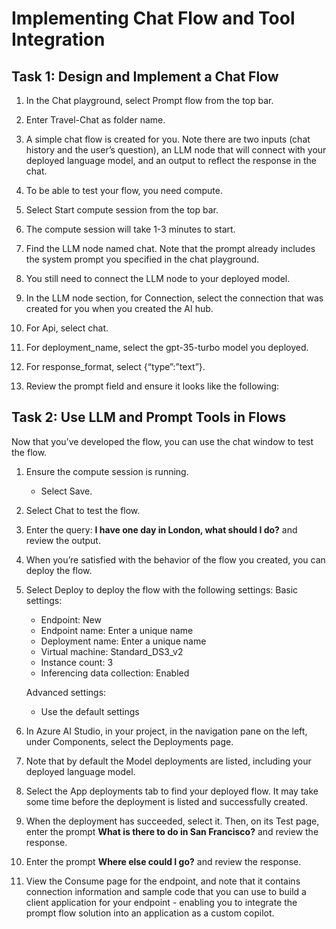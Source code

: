 # Implementing Chat Flow and Tool Integration 

## Task 1: Design and Implement a Chat Flow

1. In the Chat playground, select Prompt flow from the top bar.
1. Enter Travel-Chat as folder name.

1. A simple chat flow is created for you. Note there are two inputs (chat history and the user’s question), an LLM node that will connect with your deployed language model, and an output to reflect the response in the chat.

1. To be able to test your flow, you need compute.

1. Select Start compute session from the top bar.
1. The compute session will take 1-3 minutes to start.
1. Find the LLM node named chat. Note that the prompt already includes the system prompt you specified in the chat playground.

1. You still need to connect the LLM node to your deployed model.

1. In the LLM node section, for Connection, select the connection that was created for you when you created the AI hub.
1. For Api, select chat.
1. For deployment_name, select the gpt-35-turbo model you deployed.
1. For response_format, select {“type”:”text”}.
1. Review the prompt field and ensure it looks like the following:
   
## Task 2: Use LLM and Prompt Tools in Flows

Now that you’ve developed the flow, you can use the chat window to test the flow.

1. Ensure the compute session is running.
    - Select Save.

1. Select Chat to test the flow.

1. Enter the query: **I have one day in London, what should I do?** and review the output.

1. When you’re satisfied with the behavior of the flow you created, you can deploy the flow.

1. Select Deploy to deploy the flow with the following settings:
    Basic settings:
     - Endpoint: New
     - Endpoint name: Enter a unique name
     - Deployment name: Enter a unique name
     - Virtual machine: Standard_DS3_v2
     - Instance count: 3
     - Inferencing data collection: Enabled

   Advanced settings:
     - Use the default settings

1. In Azure AI Studio, in your project, in the navigation pane on the left, under Components, select the Deployments page.

1. Note that by default the Model deployments are listed, including your deployed language model.
1. Select the App deployments tab to find your deployed flow. It may take some time before the deployment is listed and successfully created.
1. When the deployment has succeeded, select it. Then, on its Test page, enter the prompt **What is there to do in San Francisco?** and review the response.
1. Enter the prompt **Where else could I go?** and review the response.
1. View the Consume page for the endpoint, and note that it contains connection information and sample code that you can use to build a client application for your endpoint - enabling you to integrate the prompt flow solution into an application as a custom copilot.
